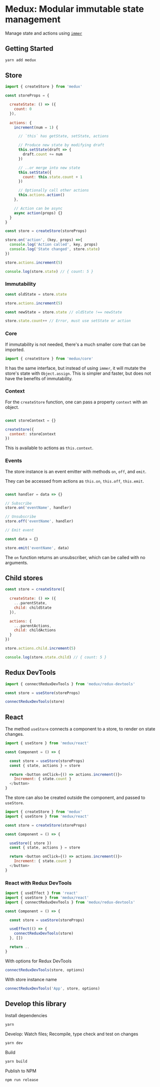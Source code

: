 # Medux: Modular immutable state management

Manage state and actions using [`immer`](https://github.com/immerjs/immer)

## Getting Started

```sh
yarn add medux
```

## Store

```js
import { createStore } from 'medux'

const storeProps = {

  createState: () => ({
    count: 0
  }),
  
  actions: {
    increment(num = 1) {

      // `this` has getState, setState, actions

      // Produce new state by modifying draft
      this.setState(draft => {
        draft.count += num
      })

      // ..or merge into new state
      this.setState({
        count: this.state.count + 1
      })

      // Optionally call other actions
      this.actions.action()
    },

    // Action can be async
    async action(props) {}
  }  
}

const store = createStore(storeProps)

store.on('action', (key, props) =>{
  console.log('Action called', key, props)
  console.log('State changed', store.state)
})

store.actions.increment(5)

console.log(store.state) // { count: 5 }
```

### Immutability

```js
const oldState = store.state

store.actions.increment(5)

const newState = store.state // oldState !== newState

store.state.count++ // Error, must use setState or action
```

### Core

If immutability is not needed, there's a much smaller core that can be imported.

```js
import { createStore } from 'medux/core'
```

It has the same interface, but instead of using `immer`, it will mutate the store's state with `Object.assign`. This is simpler and faster, but does not have the benefits of immutability.

### Context

For the `createStore` function, one can pass a property `context` with an object.

```js

const storeContext = {}

createStore({
  context: storeContext
})
```

This is available to actions as `this.context`.


### Events

The store instance is an event emitter with methods `on`, `off`, and `emit`.

They can be accessed from actions as `this.on`, `this.off`, `this.emit`.

```js

const handler = data => {}

// Subscribe
store.on('eventName', handler)

// Unsubscribe
store.off('eventName', handler)

// Emit event

const data = {}

store.emit('eventName', data)
```

The `on` function returns an unsubscriber, which can be called with no arguments.


## Child stores

```js
const store = createStore({
  
  createState: () => ({
    ...parentState,
    child: childState
  }),

  actions: {
    ...parentActions,
    child: childActions
  }
})

store.actions.child.increment(5)

console.log(store.state.child) // { count: 5 }
```

## Redux DevTools

```js
import { connectReduxDevTools } from 'medux/redux-devtools'

const store = useStore(storeProps)

connectReduxDevTools(store)
```

## React

The method `useStore` connects a component to a store, to render on state changes.

```js
import { useStore } from 'medux/react'

const Component = () => {

  const store = useStore(storeProps)
  const { state, actions } = store

  return <button onClick={() => actions.increment()}>
    Increment: { state.count }
  </button>
}
```

The store can also be created outside the component, and passed to `useStore`.

```js
import { createStore } from 'medux'
import { useStore } from 'medux/react'

const store = createStore(storeProps)

const Component = () => {

  useStore({ store })
  const { state, actions } = store

  return <button onClick={() => actions.increment()}>
    Increment: { state.count }
  </button>
}
```

### React with Redux DevTools

```js
import { useEffect } from 'react'
import { useStore } from 'medux/react'
import { connectReduxDevTools } from 'medux/redux-devtools'

const Component = () => {

  const store = useStore(storeProps)

  useEffect(() => {
    connectReduxDevTools(store)
  }, [])

  return ..
}
```

With options for Redux DevTools

```js
connectReduxDevTools(store, options)
```

With store instance name

```js
connectReduxDevTools('App', store, options)
```


## Develop this library

Install dependencies

```sh
yarn
```

Develop: Watch files; Recompile, type check and test on changes

```sh
yarn dev
```

Build

```sh
yarn build
```

Publish to NPM

```sh
npm run release
```
